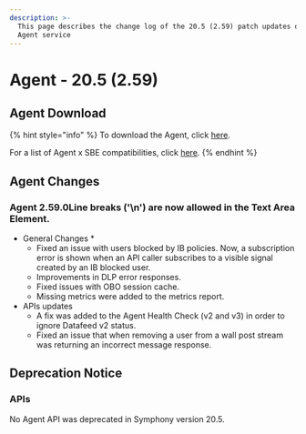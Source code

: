 ```yaml
---
description: >-
  This page describes the change log of the 20.5 (2.59) patch updates of the
  Agent service
---
```


# Agent - 20.5 (2.59)

## Agent Download

{% hint style="info" %}
To download the Agent, click [here](agent-20.5-2.59.md#agent-download).

For a list of Agent x SBE compatibilities, click [here](../../agent-guide/sbe-x-agent-compatibility-matrix.md).
{% endhint %}

## Agent Changes

### Agent 2.59.0Line breaks ('\n') are now allowed in the Text Area Element.

* General Changes
  *
  * Fixed an issue with users blocked by IB policies. Now, a subscription error is shown when an API caller subscribes to a visible signal created by an IB blocked user.
  * Improvements in DLP error responses.
  * Fixed issues with OBO session cache.
  * Missing metrics were added to the metrics report.
* APIs updates
  * A fix was added to the Agent Health Check (v2 and v3) in order to ignore Datafeed v2 status.
  * Fixed an issue that when removing a user from a wall post stream was returning an incorrect message response.

## **Deprecation Notice**

### **APIs**

No Agent API was deprecated in Symphony version 20.5.
